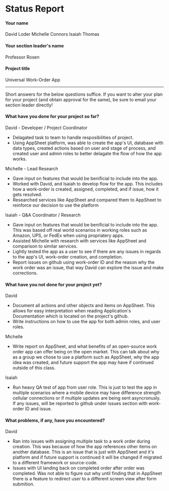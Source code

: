 # Status Report

#### Your name

David Loder
Michelle Connors
Isaiah Thomas

#### Your section leader's name

Professor Rosen

#### Project title

Universal Work-Order App

---

Short answers for the below questions suffice. If you want to alter your plan for your project (and obtain approval for the same), be sure to email your section leader directly!

#### What have you done for your project so far?

David - Developer / Project Coordinator

- Delagated task to team to handle resposibilities of project.
- Using AppSheet platform, was able to create the app's UI, database with data types, created actions based on user and stage of process, and created user and admin roles to better delagate the flow of how the app works.

Michelle - Lead Research

- Gave input on features that would be benificial to include into the app.
- Worked with David, and Isaiah to develop flow for the app. This includes how a work-order is created, assigned, completed, and if issue, how it gets resolved.
- Researched services like AppSheet and compared them to AppSheet to reinforce our decision to use the platform

Isaiah - Q&A Coordinator / Research

- Gave input on features that would be benificial to include into the app. This was based off real world scenarios in working roles such as Amazon, UPS, or FedEx when using propriatery apps.
- Assisted Michelle with research with services like AppSheet and comparison to similar services.
- Lightly tested the app as a user to see if there are any issues in regards to the app's UI, work-order creation, and completion.
- Report issues on github using work-order ID and the reason why the work order was an issue, that way David can explore the issue and make corrections.

#### What have you not done for your project yet?

David

- Document all actions and other objects and items on AppSheet. This allows for easy interpretation when reading Application's Documentation which is located on the project's github.
- Write instructions on how to use the app for both admin roles, and user roles.

Michelle

- Write report on AppSheet, and what benefits of an open-source work order app can offer being on the open market. This can talk about why as a group we chose to use a platform such as AppSheet, why the app idea was created, and future support the app may have if continued outside of this class.

Isaiah

- Run heavy QA test of app from user role. This is just to test the app in multiple scenarios where a mobile device may have difference strength cellular connections or if multiple updates are being sent asyncronusly. If any issues, will be reported to github under issues section with work-order ID and issue.

#### What problems, if any, have you encountered?

David

- Ran into issues with assigning multiple task to a work order during creation. This was because of how the app references other items on another database. This is an issue that is just with AppSheet and it's platform and if future support is continued it will be changed if migrated to a different framework or source-code.
- Issues with UI landing back on completed order after order was completed. Was not able to figure out why until finding that in AppSheet there is a feature to redirect user to a different screen view after form submition.
